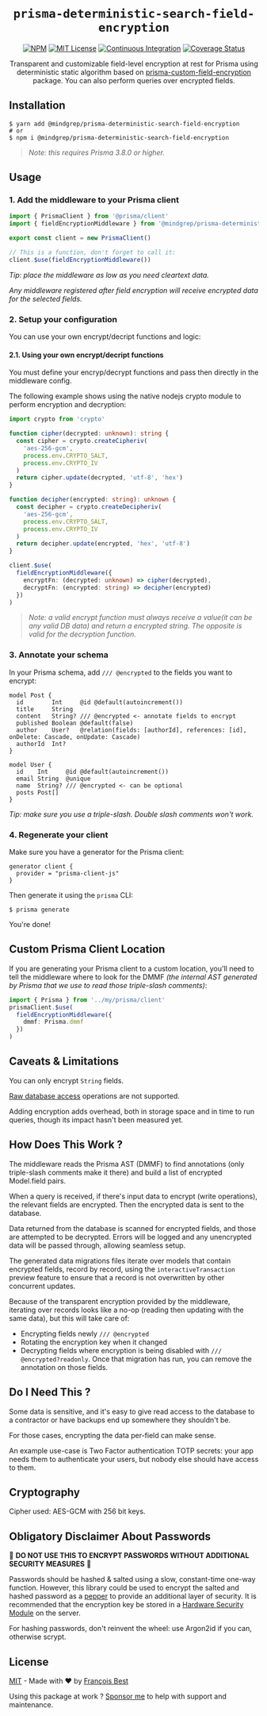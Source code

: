 <h1 align="center"><code>prisma-deterministic-search-field-encryption</code></h1>

<div align="center">

[![NPM](https://img.shields.io/npm/v/prisma-field-encryption?color=red)](https://www.npmjs.com/package/prisma-field-encryption)
[![MIT License](https://img.shields.io/github/license/47ng/prisma-field-encryption.svg?color=blue)](https://github.com/47ng/prisma-field-encryption/blob/main/LICENSE)
[![Continuous Integration](https://github.com/47ng/prisma-field-encryption/workflows/Continuous%20Integration/badge.svg?branch=next)](https://github.com/47ng/prisma-field-encryption/actions)
[![Coverage Status](https://coveralls.io/repos/github/47ng/prisma-field-encryption/badge.svg?branch=next)](https://coveralls.io/github/47ng/prisma-field-encryption?branch=next)

</div>

<p align="center">Transparent and customizable field-level encryption at rest for Prisma using deterministic static algorithm based on  <a href="https://github.com/Vitu-77/prisma-field-encryption" target="_blank">prisma-custom-field-encryption</a> package. You can also perform queries over encrypted fields. </p>

## Installation

```shell
$ yarn add @mindgrep/prisma-deterministic-search-field-encryption
# or
$ npm i @mindgrep/prisma-deterministic-search-field-encryption
```

> _Note: this requires Prisma 3.8.0 or higher._

## Usage

### 1. Add the middleware to your Prisma client

```ts
import { PrismaClient } from '@prisma/client'
import { fieldEncryptionMiddleware } from '@mindgrep/prisma-deterministic-search-field-encryption'

export const client = new PrismaClient()

// This is a function, don't forget to call it:
client.$use(fieldEncryptionMiddleware())
```

_Tip: place the middleware as low as you need cleartext data._

_Any middleware registered after field encryption will receive encrypted data for the selected fields._

### 2. Setup your configuration

You can use your own encrypt/decript functions and logic:

#### 2.1. Using your own encrypt/decript functions

You must define your encryp/decrypt functions and pass then directly in the middleware config.

The following example shows using the native nodejs crypto module to perform encryption and decryption:

```ts
import crypto from 'crypto'

function cipher(decrypted: unknown): string {
  const cipher = crypto.createCipheriv(
    'aes-256-gcm',
    process.env.CRYPTO_SALT,
    process.env.CRYPTO_IV
  )
  return cipher.update(decrypted, 'utf-8', 'hex')
}

function decipher(encrypted: string): unknown {
  const decipher = crypto.createDecipheriv(
    'aes-256-gcm',
    process.env.CRYPTO_SALT,
    process.env.CRYPTO_IV
  )
  return decipher.update(encrypted, 'hex', 'utf-8')
}

client.$use(
  fieldEncryptionMiddleware({
    encryptFn: (decrypted: unknown) => cipher(decrypted),
    decryptFn: (encrypted: string) => decipher(encrypted)
  })
)
```

> _Note: a valid encrypt function must always receive a value(it can be any valid DB data) and return a encrypted string. The opposite is valid for the decryption function._

### 3. Annotate your schema

In your Prisma schema, add `/// @encrypted` to the fields you want to encrypt:

```prisma
model Post {
  id        Int     @id @default(autoincrement())
  title     String
  content   String? /// @encrypted <- annotate fields to encrypt
  published Boolean @default(false)
  author    User?   @relation(fields: [authorId], references: [id], onDelete: Cascade, onUpdate: Cascade)
  authorId  Int?
}

model User {
  id    Int     @id @default(autoincrement())
  email String  @unique
  name  String? /// @encrypted <- can be optional
  posts Post[]
}
```

_Tip: make sure you use a triple-slash. Double slash comments won't work._

### 4. Regenerate your client

Make sure you have a generator for the Prisma client:

```prisma
generator client {
  provider = "prisma-client-js"
}
```

Then generate it using the `prisma` CLI:

```shell
$ prisma generate
```

You're done!

## Custom Prisma Client Location
If you are generating your Prisma client to a custom location, you'll need to
tell the middleware where to look for the DMMF _(the internal AST generated by Prisma that we use to read those triple-slash comments)_:
```ts
import { Prisma } from '../my/prisma/client'
prismaClient.$use(
  fieldEncryptionMiddleware({
    dmmf: Prisma.dmmf
  })
)
```
## Caveats & Limitations

You can only encrypt `String` fields.

[Raw database access](https://www.prisma.io/docs/concepts/components/prisma-client/raw-database-access)
operations are not supported.

Adding encryption adds overhead, both in storage space and in time to run queries,
though its impact hasn't been measured yet.

## How Does This Work ?

The middleware reads the Prisma AST (DMMF) to find annotations (only triple-slash
comments make it there) and build a list of encrypted Model.field pairs.

When a query is received, if there's input data to encrypt (write operations),
the relevant fields are encrypted. Then the encrypted data is sent to the
database.

Data returned from the database is scanned for encrypted fields, and those are
attempted to be decrypted. Errors will be logged and any unencrypted data will
be passed through, allowing seamless setup.

The generated data migrations files iterate over models that contain encrypted
fields, record by record, using the `interactiveTransaction` preview feature to
ensure that a record is not overwritten by other concurrent updates.

Because of the transparent encryption provided by the middleware, iterating over
records looks like a no-op (reading then updating with the same data), but this
will take care of:

- Encrypting fields newly `/// @encrypted`
- Rotating the encryption key when it changed
- Decrypting fields where encryption is being disabled with `/// @encrypted?readonly`. Once that migration has run, you can remove the annotation on those fields.

## Do I Need This ?

Some data is sensitive, and it's easy to give read access to the database to
a contractor or have backups end up somewhere they shouldn't be.

For those cases, encrypting the data per-field can make sense.

An example use-case is Two Factor authentication TOTP secrets: your app needs
them to authenticate your users, but nobody else should have access to them.

## Cryptography

Cipher used: AES-GCM with 256 bit keys.

## Obligatory Disclaimer About Passwords

🚨 **DO NOT USE THIS TO ENCRYPT PASSWORDS WITHOUT ADDITIONAL SECURITY MEASURES** 🚨

Passwords should be hashed & salted using a slow, constant-time one-way function. However, this library could be used to encrypt the salted and hashed password as a [pepper](https://cheatsheetseries.owasp.org/cheatsheets/Password_Storage_Cheat_Sheet.html#peppering) to provide an additional layer of security. It is recommended that the encryption key be stored in a [Hardware Security Module](https://en.wikipedia.org/wiki/Hardware_security_module) on the server.

For hashing passwords, don't reinvent the wheel: use Argon2id if you can, otherwise scrypt.

## License

[MIT](./LICENSE) - Made with ❤️ by [François Best](https://francoisbest.com)

Using this package at work ? [Sponsor me](https://github.com/sponsors/franky47) to help with support and maintenance.
